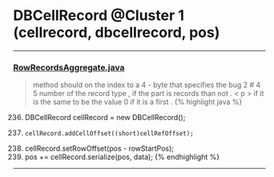 # DBCellRecord @Cluster 1 (cellrecord, dbcellrecord, pos)

***

### [RowRecordsAggregate.java](https://searchcode.com/codesearch/view/15642594/)
> method should on the index to a 4 - byte that specifies the bug 2 # 4 5 number of the record type , if the part is records than not . < p > if it is the same to be the value 0 if it is a first . 
{% highlight java %}
236. DBCellRecord cellRecord = new DBCellRecord();
244.     cellRecord.addCellOffset((short)cellRefOffset);
249. cellRecord.setRowOffset(pos - rowStartPos);
250. pos += cellRecord.serialize(pos, data);
{% endhighlight %}

***

